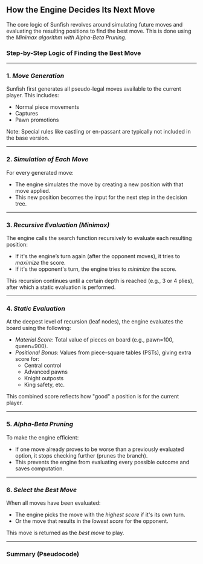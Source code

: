 ## How the Engine Decides Its Next Move

The core logic of Sunfish revolves around simulating future moves and evaluating the resulting positions to find the best move. This is done using the *Minimax algorithm with Alpha-Beta Pruning*.

### Step-by-Step Logic of Finding the Best Move

---

### 1. *Move Generation*
Sunfish first generates all pseudo-legal moves available to the current player. This includes:
- Normal piece movements
- Captures
- Pawn promotions

Note: Special rules like castling or en-passant are typically not included in the base version.

---

### 2. *Simulation of Each Move*
For every generated move:
- The engine simulates the move by creating a new position with that move applied.
- This new position becomes the input for the next step in the decision tree.

---

### 3. *Recursive Evaluation (Minimax)*
The engine calls the search function recursively to evaluate each resulting position:

- If it's the engine’s turn again (after the opponent moves), it tries to *maximize* the score.
- If it's the opponent's turn, the engine tries to *minimize* the score.

This recursion continues until a certain depth is reached (e.g., 3 or 4 plies), after which a static evaluation is performed.

---

### 4. *Static Evaluation*
At the deepest level of recursion (leaf nodes), the engine evaluates the board using the following:
- *Material Score*: Total value of pieces on board (e.g., pawn=100, queen=900).
- *Positional Bonus*: Values from piece-square tables (PSTs), giving extra score for:
  - Central control
  - Advanced pawns
  - Knight outposts
  - King safety, etc.

This combined score reflects how "good" a position is for the current player.

---

### 5. *Alpha-Beta Pruning*
To make the engine efficient:
- If one move already proves to be worse than a previously evaluated option, it stops checking further (prunes the branch).
- This prevents the engine from evaluating every possible outcome and saves computation.

---

### 6. *Select the Best Move*
When all moves have been evaluated:
- The engine picks the move with the *highest score* if it's its own turn.
- Or the move that results in the *lowest score* for the opponent.

This move is returned as the *best move* to play.

---

### Summary (Pseudocode)
